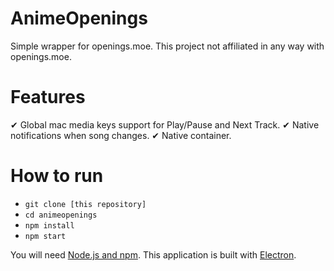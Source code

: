 
# AnimeOpenings

Simple wrapper for openings.moe. This project not affiliated in any way with openings.moe.

# Features

✔ Global mac media keys support for Play/Pause and Next Track.
✔ Native notifications when song changes.
✔ Native container.

# How to run

* `git clone [this repository]`
* `cd animeopenings`
* `npm install`
* `npm start`

You will need [Node.js and npm](https://nodejs.org/en/). This application is built with [Electron](http://electron.atom.io/#get-started).
